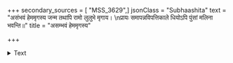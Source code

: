 +++
secondary_sources = [ "MSS_3629",]
jsonClass = "Subhaashita"
text = "असंभवं हेममृगस्य जन्म तथापि रामो लुलुभे मृगाय।  \nप्रायः समापन्नविपत्तिकाले धियोऽपि पुंसां मलिना भवन्ति॥"
title = "असम्भवं हेममृगस्य"

+++

<details><summary>Text</summary>

असंभवं हेममृगस्य जन्म तथापि रामो लुलुभे मृगाय।  
प्रायः समापन्नविपत्तिकाले धियोऽपि पुंसां मलिना भवन्ति॥
</details>
